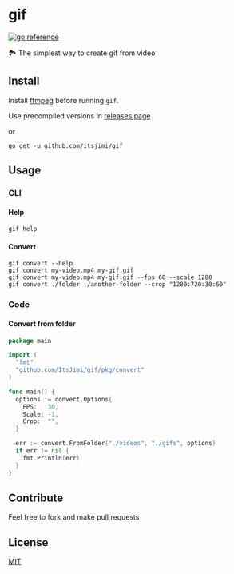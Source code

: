 # gif
[![go reference](https://pkg.go.dev/badge/github.com/ItsJimi/gif)](https://pkg.go.dev/github.com/ItsJimi/gif/pkg/convert)

🏞 The simplest way to create gif from video

## Install
Install [ffmpeg](https://ffmpeg.org/) before running `gif`.

Use precompiled versions in [releases page](https://github.com/ItsJimi/gif/releases)

or

```shell
go get -u github.com/itsjimi/gif
```

## Usage
### CLI
#### Help
```shell
gif help
```
#### Convert
```shell
gif convert --help
gif convert my-video.mp4 my-gif.gif
gif convert my-video.mp4 my-gif.gif --fps 60 --scale 1280
gif convert ./folder ./another-folder --crop "1280:720:30:60"
```
### Code
#### Convert from folder
```go
package main

import (
  "fmt"
  "github.com/ItsJimi/gif/pkg/convert"
)

func main() {
  options := convert.Options{
    FPS:   30,
    Scale: -1,
    Crop:  "",
  }

  err := convert.FromFolder("./videos", "./gifs", options)
  if err != nil {
    fmt.Println(err)
  }
}
```

## Contribute
Feel free to fork and make pull requests

## License
[MIT](https://github.com/ItsJimi/gif/blob/master/LICENSE)

